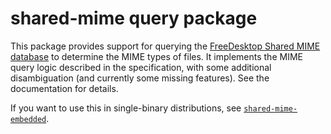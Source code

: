 # shared-mime query package

This package provides support for querying the [FreeDesktop Shared MIME
database][SMI] to determine the MIME types of files.  It implements the MIME
query logic described in the specification, with some additional disambiguation
(and currently some missing features).  See the documentation for details.

[SMI]:
    https://specifications.freedesktop.org/shared-mime-info-spec/shared-mime-info-spec-latest.html

If you want to use this in single-binary distributions, see
[`shared-mime-embedded`][embed].

[embed]: https://crates.io/crates/shared-mime-embedded

